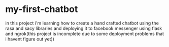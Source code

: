 # my-first-chatbot
in this project i'm  learning how to  create a  hand crafted chatbot using the rasa and sacy libraries and deploying it to facebook messenger using flask and ngrok(this project is incomplete due to some deployment problems that i havent figure out yet))
